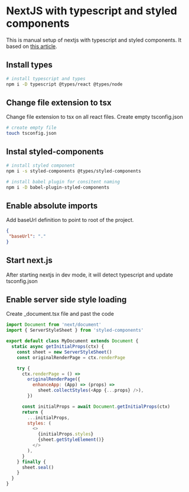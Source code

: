 # NextJS with typescript and styled components

This is manual setup of nextjs with typescript and styled components. It based on [this article](https://dev.to/rffaguiar/nextjs-typescript-styled-components-1i3m).

## Install types

```bash
# install typescript and types
npm i -D typescript @types/react @types/node

```

## Change file extension to tsx

Change file extension to tsx on all react files.
Create empty tsconfig.json

```bash
# create empty file
touch tsconfig.json
```

## Instal styled-components

```bash
# install styled component
npm i -s styled-components @types/styled-components

# install babel plugin for consitent naming
npm i -D babel-plugin-styled-components

```

## Enable absolute imports

Add baseUrl definition to point to root of the project.

```tsconfig.json
{
 "baseUrl": "."
}
```

## Start next.js

After starting nextjs in dev mode, it will detect typescript and update tsconfig.json

## Enable server side style loading

Create _document.tsx file and past the code

```javascript
import Document from 'next/document'
import { ServerStyleSheet } from 'styled-components'

export default class MyDocument extends Document {
  static async getInitialProps(ctx) {
    const sheet = new ServerStyleSheet()
    const originalRenderPage = ctx.renderPage

    try {
      ctx.renderPage = () =>
        originalRenderPage({
          enhanceApp: (App) => (props) =>
            sheet.collectStyles(<App {...props} />),
        })

      const initialProps = await Document.getInitialProps(ctx)
      return {
        ...initialProps,
        styles: (
          <>
            {initialProps.styles}
            {sheet.getStyleElement()}
          </>
        ),
      }
    } finally {
      sheet.seal()
    }
  }
}
```
